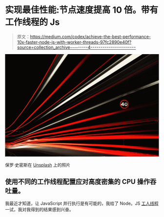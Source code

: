 # 实现最佳性能:节点速度提高 10 倍。带有工作线程的 Js

> 原文：<https://medium.com/codex/achieve-the-best-performance-10x-faster-node-js-with-worker-threads-97fc2890e40f?source=collection_archive---------4----------------------->

![](img/4689014141c7fd8107404352299f8901.png)

保罗·史密斯在 [Unsplash](https://unsplash.com?utm_source=medium&utm_medium=referral) 上的照片

## 使用不同的工作线程配置应对高度密集的 CPU 操作吞吐量。

我最近才知道，让 JavaScript 并行执行是有可能的，我给了 Node。JS [工人线程](https://nodejs.org/api/worker_threads.html)一试，我对我得到的结果感到兴奋。